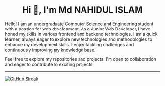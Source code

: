 <h1 align="center">Hi 👋, I'm Md NAHIDUL ISLAM</h1>

<p>Hello! I am an undergraduate Computer Science and Engineering student with a passion for web development. As a Junior Web Developer, I have honed my skills in various frontend and backend technologies. I am a quick learner, always eager to explore new technologies and methodologies to enhance my development skills. I enjoy tackling challenges and continuously improving my knowledge base.

Feel free to explore my repositories and projects. I'm open to collaboration and eager to contribute to exciting projects.</p> <hr>


  [![GitHub Streak](https://streak-stats.demolab.com/?user=leon-dream1&theme=dark)](https://git.io/streak-stats)

<!--
**leon-dream1/leon-dream1** is a ✨ _special_ ✨ repository because its `README.md` (this file) appears on your GitHub profile.

Here are some ideas to get you started:

- 🔭 I’m currently working on ...
- 🌱 I’m currently learning ...
- 👯 I’m looking to collaborate on ...
- 🤔 I’m looking for help with ...
- 💬 Ask me about ...
- 📫 How to reach me: ...
- 😄 Pronouns: ...
- ⚡ Fun fact: ...
-->
